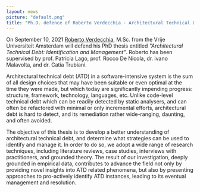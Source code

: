 ```yaml
---
layout: news
picture: "default.png"
title: "Ph.D. defence of Roberto Verdecchia - Architectural Technical Debt: Identification and Management"
---
```


On September 10, 2021 [Roberto Verdecchia](https://robertoverdecchia.github.io/), M.Sc. from the Vrije Universiteit Amsterdam will defend his PhD thesis entitled *"Architectural Technical Debt: Identification and Management"*. Roberto has been supervised by prof. Patricia Lago, prof. Rocco De Nicola, dr. ivano Malavolta, and dr. Catia Trubiani.

Architectural technical debt (ATD) in a software-intensive system is the sum of all design choices that may have been suitable or even optimal at the time they were made, but which today are significantly impending progress: structure, framework, technology, languages, etc. Unlike code-level technical debt which can be readily detected by static analysers, and can often be refactored with minimal or only incremental efforts, architectural debt is hard to detect, and its remediation rather wide-ranging, daunting, and often avoided. 

The objective of this thesis is to develop a better understanding of architectural technical debt, and determine what strategies can be used to identify and manage it. In order to do so, we adopt a wide range of research techniques, including literature reviews, case studies, interviews with practitioners, and grounded theory. The result of our investigation, deeply grounded in empirical data, contributes to advance the field not only by providing novel insights into ATD related phenomena, but also by presenting approaches to pro-actively identify ATD instances, leading to its eventual management and resolution.



